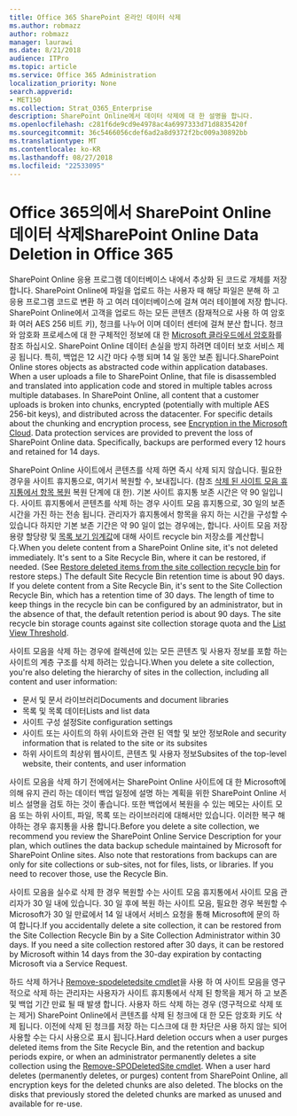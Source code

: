 ```yaml
---
title: Office 365 SharePoint 온라인 데이터 삭제
ms.author: robmazz
author: robmazz
manager: laurawi
ms.date: 8/21/2018
audience: ITPro
ms.topic: article
ms.service: Office 365 Administration
localization_priority: None
search.appverid:
- MET150
ms.collection: Strat_O365_Enterprise
description: SharePoint Online에서 데이터 삭제에 대 한 설명을 합니다.
ms.openlocfilehash: c281f6de9cd9e4978ac4a6997333d71d8835420f
ms.sourcegitcommit: 36c5466056cdef6ad2a8d9372f2bc009a30892bb
ms.translationtype: MT
ms.contentlocale: ko-KR
ms.lasthandoff: 08/27/2018
ms.locfileid: "22533095"
---
```

# <a name="sharepoint-online-data-deletion-in-office-365"></a><span data-ttu-id="dc599-103">Office 365의에서 SharePoint Online 데이터 삭제</span><span class="sxs-lookup"><span data-stu-id="dc599-103">SharePoint Online Data Deletion in Office 365</span></span>

<span data-ttu-id="dc599-p101">SharePoint Online 응용 프로그램 데이터베이스 내에서 추상화 된 코드로 개체를 저장합니다. SharePoint Online에 파일을 업로드 하는 사용자 때 해당 파일은 분해 하 고 응용 프로그램 코드로 변환 하 고 여러 데이터베이스에 걸쳐 여러 테이블에 저장 합니다. SharePoint Online에서 고객을 업로드 하는 모든 콘텐츠 (잠재적으로 사용 하 여 암호화 여러 AES 256 비트 키), 청크를 나누어 이며 데이터 센터에 걸쳐 분산 합니다. 청크와 암호화 프로세스에 대 한 구체적인 정보에 대 한 [Microsoft 클라우드에서 암호화](office-365-encryption-in-the-microsoft-cloud-overview.md)를 참조 하십시오. SharePoint Online 데이터 손실을 방지 하려면 데이터 보호 서비스 제공 됩니다. 특히, 백업은 12 시간 마다 수행 되며 14 일 동안 보존 됩니다.</span><span class="sxs-lookup"><span data-stu-id="dc599-p101">SharePoint Online stores objects as abstracted code within application databases. When a user uploads a file to SharePoint Online, that file is disassembled and translated into application code and stored in multiple tables across multiple databases. In SharePoint Online, all content that a customer uploads is broken into chunks, encrypted (potentially with multiple AES 256-bit keys), and distributed across the datacenter. For specific details about the chunking and encryption process, see [Encryption in the Microsoft Cloud](office-365-encryption-in-the-microsoft-cloud-overview.md). Data protection services are provided to prevent the loss of SharePoint Online data. Specifically, backups are performed every 12 hours and retained for 14 days.</span></span>

<span data-ttu-id="dc599-p102">SharePoint Online 사이트에서 콘텐츠를 삭제 하면 즉시 삭제 되지 않습니다. 필요한 경우을 사이트 휴지통으로, 여기서 복원할 수, 보내집니다. (참조 [삭제 된 사이트 모음 휴지통에서 항목 복원](https://support.office.com/article/Restore-deleted-items-from-the-site-collection-recycle-bin-5fa924ee-16d7-487b-9a0a-021b9062d14b) 복원 단계에 대 한). 기본 사이트 휴지통 보존 시간은 약 90 일입니다. 사이트 휴지통에서 콘텐츠를 삭제 하는 경우 사이트 모음 휴지통으로, 30 일의 보존 시간을 가진 하는 전송 됩니다. 관리자가 휴지통에서 항목을 유지 하는 시간을 구성할 수 있습니다 하지만 기본 보존 기간은 약 90 일이 없는 경우에는, 합니다. 사이트 모음 저장 용량 할당량 및 [목록 보기 임계값](https://support.office.com/article/List-View-Threshold-b8588dae-9387-48c2-9248-c24122f07c59)에 대해 사이트 recycle bin 저장소를 계산합니다.</span><span class="sxs-lookup"><span data-stu-id="dc599-p102">When you delete content from a SharePoint Online site, it's not deleted immediately. It's sent to a Site Recycle Bin, where it can be restored, if needed. (See [Restore deleted items from the site collection recycle bin](https://support.office.com/article/Restore-deleted-items-from-the-site-collection-recycle-bin-5fa924ee-16d7-487b-9a0a-021b9062d14b) for restore steps.) The default Site Recycle Bin retention time is about 90 days. If you delete content from a Site Recycle Bin, it's sent to the Site Collection Recycle Bin, which has a retention time of 30 days. The length of time to keep things in the recycle bin can be configured by an administrator, but in the absence of that, the default retention period is about 90 days. The site recycle bin storage counts against site collection storage quota and the [List View Threshold](https://support.office.com/article/List-View-Threshold-b8588dae-9387-48c2-9248-c24122f07c59).</span></span>

<span data-ttu-id="dc599-116">사이트 모음을 삭제 하는 경우에 컬렉션에 있는 모든 콘텐츠 및 사용자 정보를 포함 하는 사이트의 계층 구조를 삭제 하려는 있습니다.</span><span class="sxs-lookup"><span data-stu-id="dc599-116">When you delete a site collection, you're also deleting the hierarchy of sites in the collection, including all content and user information:</span></span>
- <span data-ttu-id="dc599-117">문서 및 문서 라이브러리</span><span class="sxs-lookup"><span data-stu-id="dc599-117">Documents and document libraries</span></span>
- <span data-ttu-id="dc599-118">목록 및 목록 데이터</span><span class="sxs-lookup"><span data-stu-id="dc599-118">Lists and list data</span></span>
- <span data-ttu-id="dc599-119">사이트 구성 설정</span><span class="sxs-lookup"><span data-stu-id="dc599-119">Site configuration settings</span></span>
- <span data-ttu-id="dc599-120">사이트 또는 사이트의 하위 사이트와 관련 된 역할 및 보안 정보</span><span class="sxs-lookup"><span data-stu-id="dc599-120">Role and security information that is related to the site or its subsites</span></span>
- <span data-ttu-id="dc599-121">하위 사이트의 최상위 웹사이트, 콘텐츠 및 사용자 정보</span><span class="sxs-lookup"><span data-stu-id="dc599-121">Subsites of the top-level website, their contents, and user information</span></span>

<span data-ttu-id="dc599-p103">사이트 모음을 삭제 하기 전에에서는 SharePoint Online 사이트에 대 한 Microsoft에 의해 유지 관리 하는 데이터 백업 일정에 설명 하는 계획을 위한 SharePoint Online 서비스 설명을 검토 하는 것이 좋습니다. 또한 백업에서 복원을 수 있는 메모는 사이트 모음 또는 하위 사이트, 파일, 목록 또는 라이브러리에 대해서만 있습니다. 이러한 복구 해야하는 경우 휴지통을 사용 합니다.</span><span class="sxs-lookup"><span data-stu-id="dc599-p103">Before you delete a site collection, we recommend you review the SharePoint Online Service Description for your plan, which outlines the data backup schedule maintained by Microsoft for SharePoint Online sites. Also note that restorations from backups can are only for site collections or sub-sites, not for files, lists, or libraries. If you need to recover those, use the Recycle Bin.</span></span>

<span data-ttu-id="dc599-p104">사이트 모음을 실수로 삭제 한 경우 복원할 수는 사이트 모음 휴지통에서 사이트 모음 관리자가 30 일 내에 있습니다. 30 일 후에 복원 하는 사이트 모음, 필요한 경우 복원할 수 Microsoft가 30 일 만료에서 14 일 내에서 서비스 요청을 통해 Microsoft에 문의 하 여 합니다.</span><span class="sxs-lookup"><span data-stu-id="dc599-p104">If you accidentally delete a site collection, it can be restored from the Site Collection Recycle Bin by a Site Collection Administrator within 30 days. If you need a site collection restored after 30 days, it can be restored by Microsoft within 14 days from the 30-day expiration by contacting Microsoft via a Service Request.</span></span>

<span data-ttu-id="dc599-p105">하드 삭제 하거나 [Remove-spodeletedsite cmdlet](https://docs.microsoft.com/powershell/module/sharepoint-online/Remove-SPODeletedSite?view=sharepoint-ps)을 사용 하 여 사이트 모음을 영구적으로 삭제 하는 관리자는 사용자가 사이트 휴지통에서 삭제 된 항목을 제거 하 고 보존 및 백업 기간 만료 될 때 발생 합니다. 사용자 하드 삭제 하는 경우 (영구적으로 삭제 또는 제거) SharePoint Online에서 콘텐츠를 삭제 된 청크에 대 한 모든 암호화 키도 삭제 됩니다. 이전에 삭제 된 청크를 저장 하는 디스크에 대 한 차단은 사용 하지 않는 되어 사용할 수는 다시 사용으로 표시 됩니다.</span><span class="sxs-lookup"><span data-stu-id="dc599-p105">Hard deletion occurs when a user purges deleted items from the Site Recycle Bin, and the retention and backup periods expire, or when an administrator permanently deletes a site collection using the [Remove-SPODeletedSite cmdlet](https://docs.microsoft.com/powershell/module/sharepoint-online/Remove-SPODeletedSite?view=sharepoint-ps). When a user hard deletes (permanently deletes, or purges) content from SharePoint Online, all encryption keys for the deleted chunks are also deleted. The blocks on the disks that previously stored the deleted chunks are marked as unused and available for re-use.</span></span>
